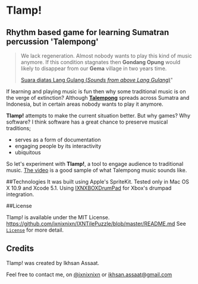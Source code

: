 Tlamp!
======

## Rhythm based game for learning Sumatran percussion 'Talempong'

> We lack regeneration. Almost nobody wants to play this kind of music anymore. If this condition stagnates then **Gondang Opung** would likely to disappear from our **Gema** village in two years time.
>
>
>[Suara diatas Lang Gulang (*Sounds from above Lang Gulang*)](https://vimeo.com/53866898)" 

If learning and playing music is fun then why some traditional music is on the verge of extinction? Although [**Talempong**](http://en.wikipedia.org/wiki/Talempong) spreads across Sumatra and Indonesia, but in certain areas nobody wants to play it anymore. 

**Tlamp!** attempts to make the current situation better. But why games? Why software? I think software has a great chance to preserve musical traditions;

- serves as a form of documentation
- engaging people by its interactivity
- ubiquitous

So let's experiment with **Tlamp!**, a tool to engage audience to traditional music. [The video](http://youtu.be/VEmX-1_DQPA) is a good sample of what Talempong music sounds like.

##Technologies
It was built using Apple's SpriteKit. Tested only in Mac OS X 10.9 and Xcode 5.1. Using [IXNXBOXDrumPad](https://github.com/ixnixnixn/IXNXBOXDrumpad) for Xbox's drumpad integration.

##License

Tlamp! is available under the MIT License.
https://github.com/ixnixnixn/IXNTilePuzzle/blob/master/README.md
See [`License`](https://github.com/ixnixnixn/) for more detail.

## Credits

Tlamp! was created by Ikhsan Assaat. 

Feel free to contact me, on [@ixnixnixn](http://twitter.com/ixnixnixn) or [ikhsan.assaat@gmail.com](mailto:ikhsan.assaat@gmail.com)
